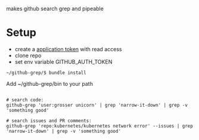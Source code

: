 makes github search grep and pipeable

# Setup
 - create a [application token](https://github.com/settings/applications) with read access
 - clone repo
 - set env variable GITHUB_AUTH_TOKEN
```
~/github-grep/$ bundle install
```
Add ~/github-grep/bin to your path

```

# search code:
github-grep 'user:grosser unicorn' | grep 'narrow-it-down' | grep -v 'something good'

# search issues and PR comments:
github-grep 'repo:kubernetes/kubernetes network error' --issues | grep 'narrow-it-down' | grep -v 'something good'
```
